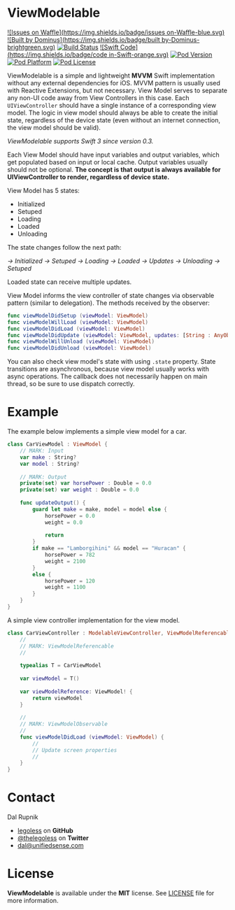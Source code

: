 # ViewModelable

[![Issues on Waffle](https://img.shields.io/badge/issues on-Waffle-blue.svg)](http://waffle.io/legoless/ViewModelable)
[![Built by Dominus](https://img.shields.io/badge/built by-Dominus-brightgreen.svg)](http://github.com/legoless/Dominus)
[![Build Status](https://travis-ci.org/Legoless/ViewModelable.svg)](https://travis-ci.org/legoless/ViewModelable)
[![Swift Code](https://img.shields.io/badge/code in-Swift-orange.svg)](http://github.com/legoless/ViewModelable)
[![Pod Version](http://img.shields.io/cocoapods/v/ViewModelable.svg?style=flat)](http://cocoadocs.org/docsets/ViewModelable/)
[![Pod Platform](http://img.shields.io/cocoapods/p/ViewModelable.svg?style=flat)](http://cocoadocs.org/docsets/ViewModelable/)
[![Pod License](http://img.shields.io/cocoapods/l/ViewModelable.svg?style=flat)](http://opensource.org/licenses/MIT)

ViewModelable is a simple and lightweight **MVVM** Swift implementation without any external dependencies for iOS. MVVM pattern is usually used with Reactive Extensions, but not necessary. View Model serves to separate any non-UI code away from View Controllers in this case. Each `UIViewController` should have a single instance of a corresponding view model. The logic in view model should always be able to create the initial state, regardless of the device state (even without an internet connection, the view model should be valid).

*ViewModelable supports Swift 3 since version 0.3.*

Each View Model should have input variables and output variables, which get populated based on input or local cache. Output variables usually should not be optional. **The concept is that output is always available for UIViewController to render, regardless of device state.**

View Model has 5 states:

- Initialized
- Setuped
- Loading
- Loaded
- Unloading

The state changes follow the next path:

*-> Initialized -> Setuped -> Loading -> Loaded -> Updates -> Unloading -> Setuped*

Loaded state can receive multiple updates.

View Model informs the view controller of state changes via observable pattern (similar to delegation). The methods received by the observer:

```swift
func viewModelDidSetup (viewModel: ViewModel)
func viewModelWillLoad (viewModel: ViewModel)
func viewModelDidLoad (viewModel: ViewModel)
func viewModelDidUpdate (viewModel: ViewModel, updates: [String : AnyObject])
func viewModelWillUnload (viewModel: ViewModel)
func viewModelDidUnload (viewModel: ViewModel)
```

You can also check view model's state with using `.state` property. State transitions are asynchronous, because view model usually works with async operations. The callback does not necessarily happen on main thread, so be sure to use dispatch correctly.

# Example

The example below implements a simple view model for a car.

```swift
class CarViewModel : ViewModel {
    // MARK: Input
    var make : String?
    var model : String?
    
    // MARK: Output
    private(set) var horsePower : Double = 0.0
    private(set) var weight : Double = 0.0
    
    func updateOutput() {
        guard let make = make, model = model else {
            horsePower = 0.0
            weight = 0.0
            
            return
        }
        if make == "Lamborgihini" && model == "Huracan" {
            horsePower = 782
            weight = 2100
        }
        else {
            horsePower = 120
            weight = 1100
        }
    }
}
```

A simple view controller implementation for the view model.

```swift
class CarViewController : ModelableViewController, ViewModelReferencable, ViewModelObservable {
    //
    // MARK: ViewModelReferencable
    //
    
    typealias T = CarViewModel
    
    var viewModel = T()
    
    var viewModelReference: ViewModel! {
        return viewModel
    }
    
    //
    // MARK: ViewModelObservable
    //
    func viewModelDidLoad (viewModel: ViewModel) {
        //
        // Update screen properties
        //
    }
}

```

Contact
======

Dal Rupnik

- [legoless](https://github.com/legoless) on **GitHub**
- [@thelegoless](https://twitter.com/thelegoless) on **Twitter**
- [dal@unifiedsense.com](mailto:dal@unifiedsense.com)

License
======

**ViewModelable** is available under the **MIT** license. See [LICENSE](https://github.com/Legoless/ViewModelable/blob/master/LICENSE) file for more information.
